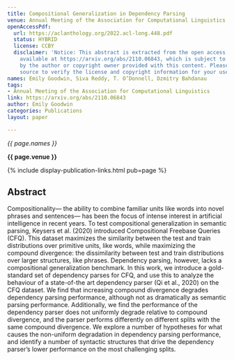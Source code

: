 ```yaml
---
title: Compositional Generalization in Dependency Parsing
venue: Annual Meeting of the Association for Computational Linguistics
openAccessPdf:
  url: https://aclanthology.org/2022.acl-long.448.pdf
  status: HYBRID
  license: CCBY
  disclaimer: 'Notice: This abstract is extracted from the open access paper or abstract
    available at https://arxiv.org/abs/2110.06843, which is subject to the license
    by the author or copyright owner provided with this content. Please go to the
    source to verify the license and copyright information for your use.'
names: Emily Goodwin, Siva Reddy, T. O’Donnell, Dzmitry Bahdanau
tags:
- Annual Meeting of the Association for Computational Linguistics
link: https://arxiv.org/abs/2110.06843
author: Emily Goodwin
categories: Publications
layout: paper

---
```


*{{ page.names }}*

**{{ page.venue }}**

{% include display-publication-links.html pub=page %}

## Abstract

Compositionality— the ability to combine familiar units like words into novel phrases and sentences— has been the focus of intense interest in artificial intelligence in recent years. To test compositional generalization in semantic parsing, Keysers et al. (2020) introduced Compositional Freebase Queries (CFQ). This dataset maximizes the similarity between the test and train distributions over primitive units, like words, while maximizing the compound divergence: the dissimilarity between test and train distributions over larger structures, like phrases. Dependency parsing, however, lacks a compositional generalization benchmark. In this work, we introduce a gold-standard set of dependency parses for CFQ, and use this to analyze the behaviour of a state-of-the art dependency parser (Qi et al., 2020) on the CFQ dataset. We find that increasing compound divergence degrades dependency parsing performance, although not as dramatically as semantic parsing performance. Additionally, we find the performance of the dependency parser does not uniformly degrade relative to compound divergence, and the parser performs differently on different splits with the same compound divergence. We explore a number of hypotheses for what causes the non-uniform degradation in dependency parsing performance, and identify a number of syntactic structures that drive the dependency parser’s lower performance on the most challenging splits.